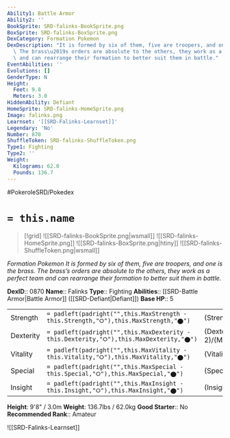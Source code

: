 ```yaml
---
Ability1: Battle Armor
Ability2: ''
BookSprite: SRD-falinks-BookSprite.png
BoxSprite: SRD-falinks-BoxSprite.png
DexCategory: Formation Pokemon
DexDescription: "It is formed by six of them, five are troopers, and one is the brass.\
  \ The brass\u2019s orders are absolute to the others, they work as a perfect team\
  \ and can rearrange their formation to better suit them in battle."
EventAbilities: ''
Evolutions: []
GenderType: N
Height:
  Feet: 9.8
  Meters: 3.0
HiddenAbility: Defiant
HomeSprite: SRD-falinks-HomeSprite.png
Image: falinks.png
Learnset: '[[SRD-Falinks-Learnset]]'
Legendary: 'No'
Number: 870
ShuffleToken: SRD-falinks-ShuffleToken.png
Type1: Fighting
Type2: ''
Weight:
  Kilograms: 62.0
  Pounds: 136.7
---
```


#PokeroleSRD/Pokedex

# `= this.name`

> [!grid]
> ![[SRD-falinks-BookSprite.png|wsmall]]
> ![[SRD-falinks-HomeSprite.png]]
> ![[SRD-falinks-BoxSprite.png|htiny]]
> ![[SRD-falinks-ShuffleToken.png|wsmall]]


*Formation Pokemon*
*It is formed by six of them, five are troopers, and one is the brass. The brass’s orders are absolute to the others, they work as a perfect team and can rearrange their formation to better suit them in battle.*

**DexID**:: 0870
**Name**:: Falinks
**Type**:: Fighting
**Abilities**:: [[SRD-Battle Armor|Battle Armor]] ([[SRD-Defiant|Defiant]])
**Base HP**:: 5

|           |                                                                                        |                                          |
| --------- | -------------------------------------------------------------------------------------- | ---------------------------------------- |
| Strength  | `= padleft(padright("",this.MaxStrength - this.Strength,"⭘"),this.MaxStrength,"⬤")`    | (Strength::3)/(MaxStrength::6)   |
| Dexterity | `= padleft(padright("",this.MaxDexterity - this.Dexterity,"⭘"),this.MaxDexterity,"⬤")` | (Dexterity:: 2)/(MaxDexterity::5) |
| Vitality  | `= padleft(padright("",this.MaxVitality - this.Vitality,"⭘"),this.MaxVitality,"⬤")`    | (Vitality::3)/(MaxVitality::6)   |
| Special   | `= padleft(padright("",this.MaxSpecial - this.Special,"⭘"),this.MaxSpecial,"⬤")`       | (Special::2)/(MaxSpecial::5)     |
| Insight   | `= padleft(padright("",this.MaxInsight - this.Insight,"⭘"),this.MaxInsight,"⬤")`       | (Insight::2)/(MaxInsight::4)     |

**Height**: 9'8" / 3.0m
**Weight**: 136.7lbs / 62.0kg
**Good Starter**:: No
**Recommended Rank**:: Amateur

![[SRD-Falinks-Learnset]]